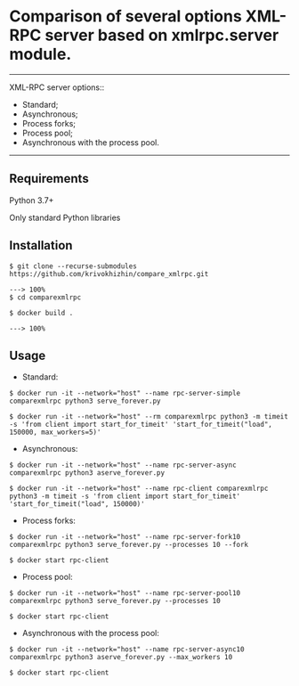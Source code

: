 # Comparison of several options XML-RPC server based on xmlrpc.server module.

---

XML-RPC server options::

* Standard;
* Asynchronous;
* Process forks;
* Process pool;
* Asynchronous with the process pool.

---

## Requirements
Python 3.7+

Only standard Python libraries

## Installation
<div class="termy">

```console
$ git clone --recurse-submodules https://github.com/krivokhizhin/compare_xmlrpc.git

---> 100%
$ cd comparexmlrpc

$ docker build .

---> 100%
```

</div>

## Usage
- Standard:
<div class="termy">

```console
$ docker run -it --network="host" --name rpc-server-simple comparexmlrpc python3 serve_forever.py
```

```console
$ docker run -it --network="host" --rm comparexmlrpc python3 -m timeit -s 'from client import start_for_timeit' 'start_for_timeit("load", 150000, max_workers=5)'
```

</div>

- Asynchronous:
<div class="termy">

```console
$ docker run -it --network="host" --name rpc-server-async comparexmlrpc python3 aserve_forever.py
```

```console
$ docker run -it --network="host" --name rpc-client comparexmlrpc python3 -m timeit -s 'from client import start_for_timeit'  'start_for_timeit("load", 150000)'
```

</div>

- Process forks:
<div class="termy">

```console
$ docker run -it --network="host" --name rpc-server-fork10 comparexmlrpc python3 serve_forever.py --processes 10 --fork
```

```console
$ docker start rpc-client
```

</div>

- Process pool:
<div class="termy">

```console
$ docker run -it --network="host" --name rpc-server-pool10 comparexmlrpc python3 serve_forever.py --processes 10
```

```console
$ docker start rpc-client
```

</div>

- Asynchronous with the process pool:
<div class="termy">

```console
$ docker run -it --network="host" --name rpc-server-async10 comparexmlrpc python3 aserve_forever.py --max_workers 10
```

```console
$ docker start rpc-client
```

</div>